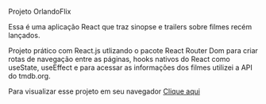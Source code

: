 Projeto OrlandoFlix

Essa é uma aplicação React que traz sinopse e trailers sobre filmes recém lançados.

Projeto prático com React.js utlizando o pacote React Router Dom para criar rotas de navegação entre as páginas, hooks nativos do React como useState, useEffect e para acessar as informações dos filmes
utilizei a API do tmdb.org.

Para visualizar esse projeto em seu navegador [Clique aqui](https://orlando-flix.vercel.app/filme/299054)
